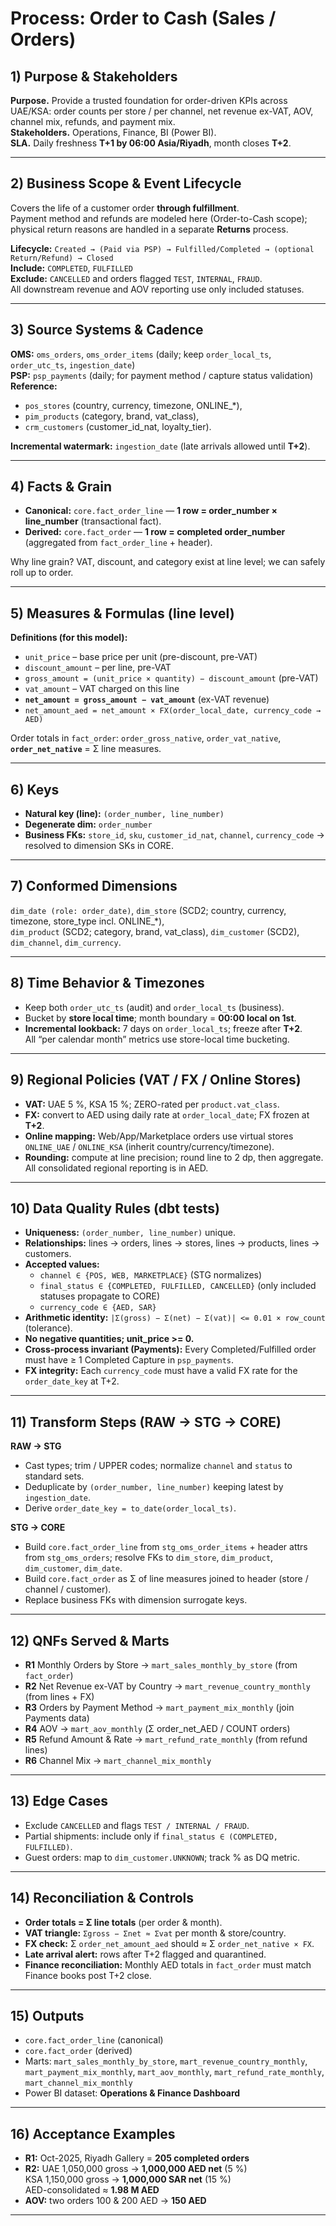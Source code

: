 # Process: Order to Cash (Sales / Orders)

## 1) Purpose & Stakeholders
**Purpose.** Provide a trusted foundation for order-driven KPIs across UAE/KSA: order counts per store / per channel, net revenue ex-VAT, AOV, channel mix, refunds, and payment mix.  
**Stakeholders.** Operations, Finance, BI (Power BI).  
**SLA.** Daily freshness **T+1 by 06:00 Asia/Riyadh**, month closes **T+2**.

---

## 2) Business Scope & Event Lifecycle
Covers the life of a customer order **through fulfillment**.  
Payment method and refunds are modeled here (Order-to-Cash scope); physical return reasons are handled in a separate **Returns** process.

**Lifecycle:** `Created → (Paid via PSP) → Fulfilled/Completed → (optional Return/Refund) → Closed`  
**Include:** `COMPLETED`, `FULFILLED`  
**Exclude:** `CANCELLED` and orders flagged `TEST`, `INTERNAL`, `FRAUD`.  
All downstream revenue and AOV reporting use only included statuses.

---

## 3) Source Systems & Cadence
**OMS:** `oms_orders`, `oms_order_items` (daily; keep `order_local_ts`, `order_utc_ts`, `ingestion_date`)  
**PSP:** `psp_payments` (daily; for payment method / capture status validation)  
**Reference:**  
- `pos_stores` (country, currency, timezone, ONLINE_*),  
- `pim_products` (category, brand, vat_class),  
- `crm_customers` (customer_id_nat, loyalty_tier).  

**Incremental watermark:** `ingestion_date` (late arrivals allowed until **T+2**).

---

## 4) Facts & Grain
- **Canonical:** `core.fact_order_line` — **1 row = order_number × line_number** (transactional fact).  
- **Derived:** `core.fact_order` — **1 row = completed order_number** (aggregated from `fact_order_line` + header).

Why line grain? VAT, discount, and category exist at line level; we can safely roll up to order.

---

## 5) Measures & Formulas (line level)
**Definitions (for this model):**
- `unit_price` – base price per unit (pre-discount, pre-VAT)  
- `discount_amount` – per line, pre-VAT  
- `gross_amount = (unit_price × quantity) − discount_amount` (pre-VAT)  
- `vat_amount` – VAT charged on this line  
- **`net_amount = gross_amount − vat_amount`** (ex-VAT revenue)  
- `net_amount_aed = net_amount × FX(order_local_date, currency_code → AED)`

Order totals in `fact_order`: `order_gross_native`, `order_vat_native`, **`order_net_native`** = Σ line measures.

---

## 6) Keys
- **Natural key (line):** `(order_number, line_number)`  
- **Degenerate dim:** `order_number`  
- **Business FKs:** `store_id`, `sku`, `customer_id_nat`, `channel`, `currency_code` → resolved to dimension SKs in CORE.

---

## 7) Conformed Dimensions
`dim_date (role: order_date)`, `dim_store` (SCD2; country, currency, timezone, store_type incl. ONLINE_*),  
`dim_product` (SCD2; category, brand, vat_class), `dim_customer` (SCD2), `dim_channel`, `dim_currency`.

---

## 8) Time Behavior & Timezones
- Keep both `order_utc_ts` (audit) and `order_local_ts` (business).  
- Bucket by **store local time**; month boundary = **00:00 local on 1st**.  
- **Incremental lookback:** 7 days on `order_local_ts`; freeze after **T+2**.  
All “per calendar month” metrics use store-local time bucketing.

---

## 9) Regional Policies (VAT / FX / Online Stores)
- **VAT:** UAE 5 %, KSA 15 %; ZERO-rated per `product.vat_class`.  
- **FX:** convert to AED using daily rate at `order_local_date`; FX frozen at **T+2**.  
- **Online mapping:** Web/App/Marketplace orders use virtual stores `ONLINE_UAE` / `ONLINE_KSA` (inherit country/currency/timezone).  
- **Rounding:** compute at line precision; round line to 2 dp, then aggregate.  
All consolidated regional reporting is in AED.

---

## 10) Data Quality Rules (dbt tests)
- **Uniqueness:** `(order_number, line_number)` unique.  
- **Relationships:** lines → orders, lines → stores, lines → products, lines → customers.  
- **Accepted values:**  
  - `channel ∈ {POS, WEB, MARKETPLACE}` (STG normalizes)  
  - `final_status ∈ {COMPLETED, FULFILLED, CANCELLED}` (only included statuses propagate to CORE)  
  - `currency_code ∈ {AED, SAR}`  
- **Arithmetic identity:** `|Σ(gross) − Σ(net) − Σ(vat)| <= 0.01 × row_count` (tolerance).  
- **No negative quantities; unit_price >= 0.**  
- **Cross-process invariant (Payments):** Every Completed/Fulfilled order must have ≥ 1 Completed Capture in `psp_payments`.  
- **FX integrity:** Each `currency_code` must have a valid FX rate for the `order_date_key` at T+2.

---

## 11) Transform Steps (RAW → STG → CORE)
**RAW → STG**  
- Cast types; trim / UPPER codes; normalize `channel` and `status` to standard sets.  
- Deduplicate by `(order_number, line_number)` keeping latest by `ingestion_date`.  
- Derive `order_date_key = to_date(order_local_ts)`.

**STG → CORE**  
- Build `core.fact_order_line` from `stg_oms_order_items` + header attrs from `stg_oms_orders`; resolve FKs to `dim_store`, `dim_product`, `dim_customer`, `dim_date`.  
- Build `core.fact_order` as Σ of line measures joined to header (store / channel / customer).  
- Replace business FKs with dimension surrogate keys.

---

## 12) QNFs Served & Marts
- **R1** Monthly Orders by Store → `mart_sales_monthly_by_store` (from `fact_order`)  
- **R2** Net Revenue ex-VAT by Country → `mart_revenue_country_monthly` (from lines + FX)  
- **R3** Orders by Payment Method → `mart_payment_mix_monthly` (join Payments data)  
- **R4** AOV → `mart_aov_monthly` (Σ order_net_AED / COUNT orders)  
- **R5** Refund Amount & Rate → `mart_refund_rate_monthly` (from refund lines)  
- **R6** Channel Mix → `mart_channel_mix_monthly`

---

## 13) Edge Cases
- Exclude `CANCELLED` and flags `TEST / INTERNAL / FRAUD`.  
- Partial shipments: include only if `final_status ∈ (COMPLETED, FULFILLED)`.  
- Guest orders: map to `dim_customer.UNKNOWN`; track % as DQ metric.

---

## 14) Reconciliation & Controls
- **Order totals = Σ line totals** (per order & month).  
- **VAT triangle:** `Σgross − Σnet ≈ Σvat` per month & store/country.  
- **FX check:** Σ `order_net_amount_aed` should ≈ Σ `order_net_native × FX`.  
- **Late arrival alert:** rows after T+2 flagged and quarantined.  
- **Finance reconciliation:** Monthly AED totals in `fact_order` must match Finance books post T+2 close.

---

## 15) Outputs
- `core.fact_order_line` (canonical)  
- `core.fact_order` (derived)  
- Marts: `mart_sales_monthly_by_store`, `mart_revenue_country_monthly`, `mart_payment_mix_monthly`, `mart_aov_monthly`, `mart_refund_rate_monthly`, `mart_channel_mix_monthly`  
- Power BI dataset: **Operations & Finance Dashboard**

---

## 16) Acceptance Examples
- **R1:** Oct-2025, Riyadh Gallery = **205 completed orders**  
- **R2:** UAE 1,050,000 gross → **1,000,000 AED net** (5 %)  
       KSA 1,150,000 gross → **1,000,000 SAR net** (15 %)  
       AED-consolidated ≈ **1.98 M AED**  
- **AOV:** two orders 100 & 200 AED → **150 AED**  

---